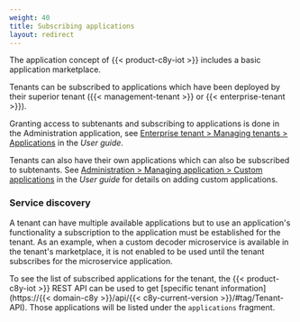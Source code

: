 ```yaml
---
weight: 40
title: Subscribing applications
layout: redirect
---
```


The application concept of {{< product-c8y-iot >}} includes a basic application marketplace.

Tenants can be subscribed to applications which have been deployed by their superior tenant ({{< management-tenant >}} or {{< enterprise-tenant >}}).

Granting access to subtenants and subscribing to applications is done in the Administration application, see [Enterprise tenant > Managing tenants > Applications](/users-guide/enterprise-tenant/#subscribe) in the *User guide*.

Tenants can also have their own applications which can also be subscribed to subtenants. See [Administration > Managing application > Custom applications](/users-guide/administration#custom-applications) in the *User guide* for details on adding custom applications.

### Service discovery

A tenant can have multiple available applications but to use an application's functionality a subscription to the application must be established for the tenant. As an example, when a custom decoder microservice is available in the tenant's marketplace, it is not enabled to be used until the tenant subscribes for the microservice application.

To see the list of subscribed applications for the tenant, the {{< product-c8y-iot >}} REST API can be used to get [specific tenant information](https://{{< domain-c8y >}}/api/{{< c8y-current-version >}}/#tag/Tenant-API). Those applications will be listed under the <code>applications</code> fragment.
